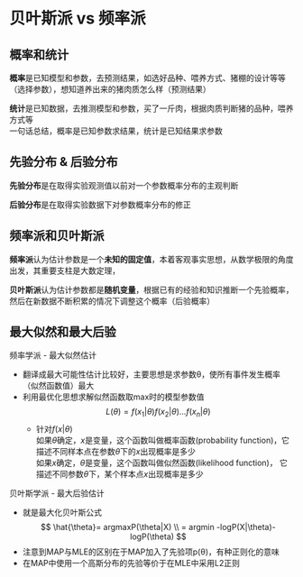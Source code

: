 # 贝叶斯派 vs 频率派

## 概率和统计

**概率**是已知模型和参数，去预测结果，如选好品种、喂养方式、猪棚的设计等等（选择参数），想知道养出来的猪肉质怎么样（预测结果）  

**统计**是已知数据，去推测模型和参数，买了一斤肉，根据肉质判断猪的品种，喂养方式等  
一句话总结，概率是已知参数求结果，统计是已知结果求参数

## 先验分布 & 后验分布

**先验分布**是在取得实验观测值以前对一个参数概率分布的主观判断  

**后验分布**是在取得实验数据下对参数概率分布的修正

## 频率派和贝叶斯派  
  
**频率派**认为估计参数是一个**未知的固定值**，本着客观事实思想，从数学极限的角度出发，其重要支柱是大数定理，

**贝叶斯派**认为估计参数都是**随机变量**，根据已有的经验和知识推断一个先验概率， 然后在新数据不断积累的情况下调整这个概率（后验概率）

## 最大似然和最大后验  

频率学派 - 最大似然估计  

- 翻译成最大可能性估计比较好，主要思想是求参数θ，使所有事件发生概率（似然函数值）最大
- 利用最优化思想求解似然函数取max时的模型参数值
   $$
    L(\theta) = f(x_{1}|\theta)f(x_{2}|\theta)...f(x_{n}|\theta)
    $$
  - 针对$f(x|θ)$  
    如果$θ$确定，$x$是变量，这个函数叫做概率函数(probability function)，它描述不同样本点在参数$θ$下的$x$出现概率是多少  
    如果$x$确定，$θ$是变量，这个函数叫做似然函数(likelihood function)， 它描述不同参数$θ$下，某个样本点$x$出现概率是多少

贝叶斯学派 - 最大后验估计
- 就是最大化贝叶斯公式
$$
\hat{\theta}= argmaxP(\theta|X) \\
    = argmin -logP(X|\theta)-logP(\theta)
$$
- 注意到MAP与MLE的区别在于MAP加入了先验项p(θ)，有种正则化的意味
- 在MAP中使用一个高斯分布的先验等价于在MLE中采用L2正则